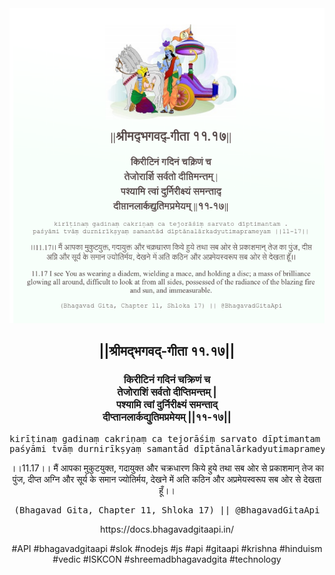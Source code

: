 <img src="../../asset/BG_11_17.png"/>
<center><h2>||श्रीमद्‍भगवद्‍-गीता ११.१७||</h2>
<h3>किरीटिनं गदिनं चक्रिणं च<br/>तेजोराशिं सर्वतो दीप्तिमन्तम् |<br/>पश्यामि त्वां दुर्निरीक्ष्यं समन्ताद्<br/>दीप्तानलार्कद्युतिमप्रमेयम् ||११-१७||</h3>
<pre>kirīṭinaṃ gadinaṃ cakriṇaṃ ca tejorāśiṃ sarvato dīptimantam .<br/>paśyāmi tvāṃ durnirīkṣyaṃ samantād dīptānalārkadyutimaprameyam ||11-17||</pre>
<p>।।11.17।। मैं आपका मुकुटयुक्त, गदायुक्त और चक्रधारण किये हुये तथा सब ओर से प्रकाशमान् तेज का पुंज, दीप्त अग्नि और सूर्य के समान ज्योतिर्मय, देखने में अति कठिन और अप्रमेयस्वरूप सब ओर से देखता हूँ।।</p>
<pre>(Bhagavad Gita, Chapter 11, Shloka 17) || @BhagavadGitaApi</pre><p>https://docs.bhagavadgitaapi.in/</p><p>#API #bhagavadgitaapi #slok #nodejs #js #api #gitaapi #krishna #hinduism #vedic #ISKCON #shreemadbhagavadgita #technology</p></center>